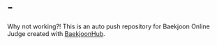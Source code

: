 # -
Why not working?!
This is an auto push repository for Baekjoon Online Judge created with [BaekjoonHub](https://github.com/BaekjoonHub/BaekjoonHub).
